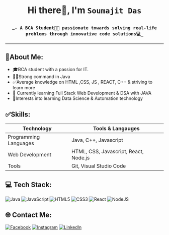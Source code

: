 # <p align="center">Hi there👋, I'm ```Soumajit Das```</p>
### <p align="center">_```- A BCA Student🧑‍🎓 passionate towards solving real-life problems through innovative code solutions💻_```</p>
---

## 🙋About Me:
- 🎓BCA student with a passion for IT.
- 🧑‍💻Strong command in Java<br>
- ✅Average knowledge on HTML ,CSS, JS , REACT, C++ & striving to learn more<br>
- 🌱 Currently learning Full Stack Web Development & DSA with JAVA<br>
- 🤖Interests into learning Data Science & Automation technology <br>

## ✅Skills:
| Technology | Tools & Langauges |
|---|---|
|Programming Languages| Java, C++, Javascript |
|Web Development| HTML, CSS, Javascript, React, Node.js|
|Tools| Git, Visual Studio Code|

## 💻 Tech Stack:

![Java](https://img.shields.io/badge/java-%23ED8B00.svg?style=for-the-badge&logo=openjdk&logoColor=white)
![JavaScript](https://img.shields.io/badge/javascript-%23323330.svg?style=for-the-badge&logo=javascript&logoColor=%23F7DF1E)
![HTML5](https://img.shields.io/badge/html5-%23E34F26.svg?style=for-the-badge&logo=html5&logoColor=white) 
![CSS3](https://img.shields.io/badge/css3-%231572B6.svg?style=for-the-badge&logo=css3&logoColor=white) 
![React](https://img.shields.io/badge/react-%2320232a.svg?style=for-the-badge&logo=react&logoColor=%2361DAFB) 
![NodeJS](https://img.shields.io/badge/node.js-6DA55F?style=for-the-badge&logo=node.js&logoColor=white)

## 🌐 Contact Me:
[![Facebook](https://img.shields.io/badge/Facebook-%231877F2.svg?logo=Facebook&logoColor=white)](https://www.facebook.com/soumajitdas.soumajit) 
[![Instagram](https://img.shields.io/badge/Instagram-%23E4405F.svg?logo=Instagram&logoColor=white)](https://instagram.com/predator_315) 
[![LinkedIn](https://img.shields.io/badge/LinkedIn-%230077B5.svg?logo=linkedin&logoColor=white)](https://www.linkedin.com/in/soumajit-das-423b5b218/) 

<!-- ## 📊 GitHub Stats:

![](https://github-readme-stats.vercel.app/api/top-langs/?username=Predator-315&theme=shades-of-purple&hide_border=false&include_all_commits=false&count_private=false&layout=compact) -->

